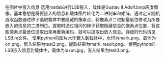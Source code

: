 在图片中嵌入信息
选用matlab进行LSB嵌入，载体是Gustav II Adolf.bmp灰度图像。基本思想是将要嵌入的信息和载体图片转化为二进制串和矩阵，通过定义随机选取函数通过种子选取载体中要隐藏的像素点，将像素点二进制最低位修改为所要嵌入的信息的二进制位。提取时通过相同的种子获取隐藏信息的像素点位置，将这些像素点最低位提取出来再重新编码，就可以提取出嵌入信息。详细的代码请见LSB.m文件。
使用python将图片水印嵌入到载体中，水印为mark.png，载体为ori.png，嵌入结果为test2.png，提取结果为mark_result.png。
使用python的LSB嵌入信息到载体中，载体为luxun.jpg，嵌入结果为test3.png。
